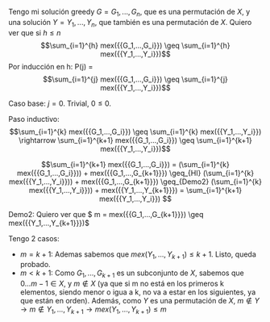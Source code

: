 Tengo mi solución greedy $G = {G_1,...,G_n}$, que es una permutación de $X$, y una solución $Y = {Y_1,...,Y_n}$, que también es una permutación de $X$. 
Quiero ver que si $h \leq n$ $$\sum_{i=1}^{h} mex({{G_1,...,G_i}}) \geq \sum_{i=1}^{h} mex({{Y_1,...,Y_i}})$$
Por inducción en h: 
$\text {P(j) = }$ $$\sum_{i=1}^{j} mex({{G_1,...,G_i}}) \geq \sum_{i=1}^{j} mex({{Y_1,...,Y_i}})$$

Caso base: $j=0$. 
Trivial, $0 \leq 0$. 

Paso inductivo: 
$$\sum_{i=1}^{k} mex({{G_1,...,G_i}}) \geq \sum_{i=1}^{k} mex({{Y_1,...,Y_i}}) \rightarrow \sum_{i=1}^{k+1} mex({{G_1,...,G_i}}) \geq \sum_{i=1}^{k+1} mex({{Y_1,...,Y_i}})$$

$$\sum_{i=1}^{k+1} mex({{G_1,...,G_i}}) = (\sum_{i=1}^{k} mex({{G_1,...,G_i}})) + mex({{G_1,...,G_{k+1}}}) \geq_{HI} (\sum_{i=1}^{k} mex({{Y_1,...,Y_i}})) + mex({{G_1,...,G_{k+1}}}) \geq_{Demo2} (\sum_{i=1}^{k} mex({{Y_1,...,Y_i}})) + mex({{Y_1,...,Y_{k+1}}}) = \sum_{i=1}^{k+1} mex({{Y_1,...,Y_i}}) $$

Demo2: 
Quiero ver que $ m = mex({{G_1,...,G_{k+1}}}) \geq mex({{Y_1,...,Y_{k+1}}})$ 

Tengo 2 casos: 
* $m = k+1$:
Ademas sabemos que $mex({{Y_1,...,Y_{k+1}}}) \leq k+1$. Listo, queda probado.
* $m<k+1$:
Como ${G_1,...,G_{k+1}}$ es un subconjunto de $X$, sabemos que $0...m-1 \in X$, y $m \notin X$ (ya que si m no está en los primeros k elementos, siendo menor o igua a k, no va a estar en los siguientes, ya que están en orden).
Además, como $Y$ es una permutación de $X$, $m \notin Y \rightarrow m \notin {Y_1,...,Y_{k+1}} \rightarrow mex({{Y_1,...,Y_{k+1}}}) \leq m$
